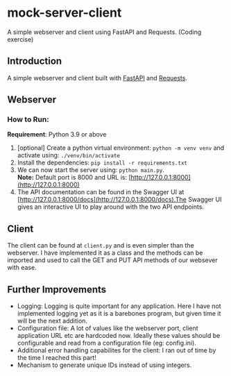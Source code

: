 # mock-server-client

A simple webserver and client using FastAPI and Requests. (Coding exercise)

## Introduction

A simple webserver and client built with [FastAPI](https://fastapi.tiangolo.com) and [Requests](https://requests.readthedocs.io/en/latest/).

## Webserver

### How to Run:

**Requirement**: Python 3.9 or above

1. [optional] Create a python virtual environment:  `python -m venv venv` and activate using: `./venv/bin/activate`
2. Install the dependencies: `pip install -r requirements.txt`
3. We can now start the server using: `python main.py`.  
**Note:** Default port is 8000 and URL is: [http://127.0.0.1:8000](http://127.0.0.1:8000)
4. The API documentation can be found in the Swagger UI at [http://127.0.0.1:8000/docs](http://127.0.0.1:8000/docs).The Swagger UI gives an interactive UI to play around with the two API endpoints.

## Client

The client can be found at `client.py` and is even simpler than the webserver. I have implemented it as a class and the methods can be imported and used to call the GET and PUT API methods of our websever with ease.

## Further Improvements

* Logging: Logging is quite important for any application. Here I have not implemented logging yet as it is a barebones program, but given time it will be the next addition.
* Configuration file: A lot of values like the webserver port, client application URL etc are hardcoded now. Ideally these values should be configurable and read from a configuration file (eg: config.ini).
* Additional error handling capabilites for the client: I ran out of time by the time I reached this part!
* Mechanism to generate unique IDs instead of using integers.
